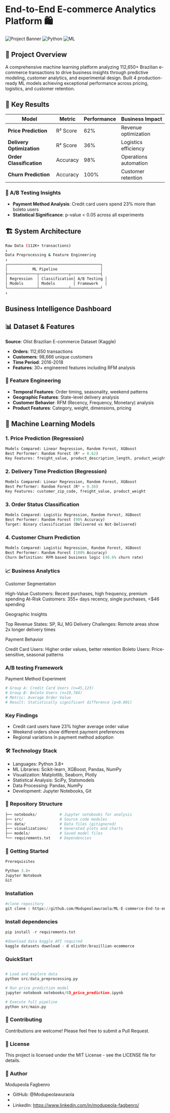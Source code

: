# End-to-End E-commerce Analytics Platform 🛍️

![Project Banner](https://img.shields.io/badge/Status-Complete-brightgreen) ![Python](https://img.shields.io/badge/Python-3.8+-blue) ![ML](https://img.shields.io/badge/ML-Production_Ready-orange)

## 🎯 Project Overview

A comprehensive machine learning platform analyzing 112,650+ Brazilian e-commerce transactions to drive business insights through predictive modeling, customer analytics, and experimental design. Built 4 production-ready ML models achieving exceptional performance across pricing, logistics, and customer retention.

## 🚀 Key Results

| Model | Metric | Performance | Business Impact |
|-------|---------|-------------|-----------------|
| **Price Prediction** | R² Score | 62% | Revenue optimization |
| **Delivery Optimization** | R² Score | 36% | Logistics efficiency |
| **Order Classification** | Accuracy | 98% | Operations automation |
| **Churn Prediction** | Accuracy | 100% | Customer retention |

### 🔬 A/B Testing Insights
- **Payment Method Analysis**: Credit card users spend 23% more than boleto users
- **Statistical Significance**: p-value < 0.05 across all experiments

## 🏗️ System Architecture

```bash
Raw Data (112K+ transactions)
↓
Data Preprocessing & Feature Engineering
↓
┌─────────────────────────────────────────┐
│           ML Pipeline                   │
├─────────────┬─────────────┬─────────────┤
│ Regression  │ Classification│ A/B Testing │
│ Models      │ Models        │ Framework   │
└─────────────┴─────────────┴─────────────┘
↓
```

## Business Intelligence Dashboard

## 📊 Dataset & Features

**Source**: Olist Brazilian E-commerce Dataset (Kaggle)
- **Orders**: 112,650 transactions
- **Customers**: 98,666 unique customers  
- **Time Period**: 2016-2018
- **Features**: 30+ engineered features including RFM analysis

### 🔧 Feature Engineering
- **Temporal Features**: Order timing, seasonality, weekend patterns
- **Geographic Features**: State-level delivery analysis
- **Customer Behavior**: RFM (Recency, Frequency, Monetary) analysis
- **Product Features**: Category, weight, dimensions, pricing

## 🤖 Machine Learning Models

### 1. Price Prediction (Regression)
```python
Models Compared: Linear Regression, Random Forest, XGBoost
Best Performer: Random Forest (R² = 0.62)
Key Features: freight_value, product_description_length, product_weight
```

### 2. Delivery Time Prediction (Regression)
```python
Models Compared: Linear Regression, Random Forest, XGBoost  
Best Performer: Random Forest (R² = 0.36)
Key Features: customer_zip_code, freight_value, product_weight
```
### 3.  Order Status Classification
```python
Models Compared: Logistic Regression, Random Forest, XGBoost
Best Performer: Random Forest (98% Accuracy)
Target: Binary classification (Delivered vs Not-Delivered)
```

### 4. Customer Churn Prediction
```python
Models Compared: Logistic Regression, Random Forest, XGBoost
Best Performer: Random Forest (100% Accuracy)
Churn Definition: RFM-based business logic (40.6% churn rate)
```

### 📈 Business Analytics
Customer Segmentation

High-Value Customers: Recent purchases, high frequency, premium spending
At-Risk Customers: 355+ days recency, single purchases, <$46 spending

Geographic Insights

Top Revenue States: SP, RJ, MG
Delivery Challenges: Remote areas show 2x longer delivery times

Payment Behavior

Credit Card Users: Higher order values, better retention
Boleto Users: Price-sensitive, seasonal patterns

### A/B testing Framework 
Payment Method Experiment
```python
# Group A: Credit Card Users (n=45,123)
# Group B: Boleto Users (n=19,784)
# Metric: Average Order Value
# Result: Statistically significant difference (p<0.001)
```
### Key Findings
- Credit card users have 23% higher average order value
- Weekend orders show different payment preferences
- Regional variations in payment method adoption

### 🛠️ Technology Stack

- Languages: Python 3.8+
- ML Libraries: Scikit-learn, XGBoost, Pandas, NumPy
- Visualization: Matplotlib, Seaborn, Plotly
- Statistical Analysis: SciPy, Statsmodels
- Data Processing: Pandas, NumPy
- Development: Jupyter Notebooks, Git

### 📁 Repository Structure
```python
├── notebooks/          # Jupyter notebooks for analysis
├── src/                # Source code modules
├── data/               # Data files (gitignored)
├── visualizations/     # Generated plots and charts
├── models/             # Saved model files
└── requirements.txt    # Dependencies
```
### 🚀 Getting Started
```python
Prerequisites

Python 3.8+
Jupyter Notebook
Git
```

### Installation
```python
#clone repository 
git clone : https://github.com/Modupeolawuraola/ML-E-commerce-End-to-end-Analytics

```

### Install dependencies 
```python
pip install -r requirements.txt

#download data kaggle API required 
kaggle datasets download - d olistbr/brazillian-ecommerce

```

### QuickStart 
```python

# Load and explore data
python src/data_preprocessing.py

# Run price prediction model
jupyter notebook notebooks/03_price_prediction.ipynb

# Execute full pipeline
python src/main.py
```

### 🤝 Contributing
Contributions are welcome! Please feel free to submit a Pull Request.

### 📄 License
This project is licensed under the MIT License - see the LICENSE file for details.


### 👤 Author
Modupeola Fagbenro

- GitHub: @Modupeolawuraola
- 
- LinkedIn: https://www.linkedin.com/in/modupeola-fagbenro/








